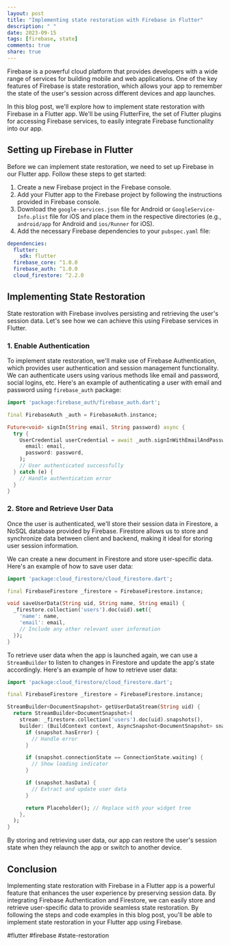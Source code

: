```yaml
---
layout: post
title: "Implementing state restoration with Firebase in Flutter"
description: " "
date: 2023-09-15
tags: [firebase, state]
comments: true
share: true
---
```


Firebase is a powerful cloud platform that provides developers with a wide range of services for building mobile and web applications. One of the key features of Firebase is state restoration, which allows your app to remember the state of the user's session across different devices and app launches.

In this blog post, we'll explore how to implement state restoration with Firebase in a Flutter app. We'll be using FlutterFire, the set of Flutter plugins for accessing Firebase services, to easily integrate Firebase functionality into our app.

## Setting up Firebase in Flutter

Before we can implement state restoration, we need to set up Firebase in our Flutter app. Follow these steps to get started:

1. Create a new Firebase project in the Firebase console.
2. Add your Flutter app to the Firebase project by following the instructions provided in Firebase console.
3. Download the `google-services.json` file for Android or `GoogleService-Info.plist` file for iOS and place them in the respective directories (e.g., `android/app` for Android and `ios/Runner` for iOS).
4. Add the necessary Firebase dependencies to your `pubspec.yaml` file:

```yaml
dependencies:
  flutter:
    sdk: flutter
  firebase_core: ^1.0.0
  firebase_auth: ^1.0.0
  cloud_firestore: ^2.2.0
```

## Implementing State Restoration

State restoration with Firebase involves persisting and retrieving the user's session data. Let's see how we can achieve this using Firebase services in Flutter.

### 1. Enable Authentication

To implement state restoration, we'll make use of Firebase Authentication, which provides user authentication and session management functionality. We can authenticate users using various methods like email and password, social logins, etc. Here's an example of authenticating a user with email and password using `firebase_auth` package:

```dart
import 'package:firebase_auth/firebase_auth.dart';

final FirebaseAuth _auth = FirebaseAuth.instance;

Future<void> signIn(String email, String password) async {
  try {
    UserCredential userCredential = await _auth.signInWithEmailAndPassword(
      email: email,
      password: password,
    );
    // User authenticated successfully
  } catch (e) {
    // Handle authentication error
  }
}
```

### 2. Store and Retrieve User Data

Once the user is authenticated, we'll store their session data in Firestore, a NoSQL database provided by Firebase. Firestore allows us to store and synchronize data between client and backend, making it ideal for storing user session information.

We can create a new document in Firestore and store user-specific data. Here's an example of how to save user data:

```dart
import 'package:cloud_firestore/cloud_firestore.dart';

final FirebaseFirestore _firestore = FirebaseFirestore.instance;

void saveUserData(String uid, String name, String email) {
  _firestore.collection('users').doc(uid).set({
    'name': name,
    'email': email,
    // Include any other relevant user information
  });
}
```

To retrieve user data when the app is launched again, we can use a `StreamBuilder` to listen to changes in Firestore and update the app's state accordingly. Here's an example of how to retrieve user data:

```dart
import 'package:cloud_firestore/cloud_firestore.dart';

final FirebaseFirestore _firestore = FirebaseFirestore.instance;

StreamBuilder<DocumentSnapshot> getUserDataStream(String uid) {
  return StreamBuilder<DocumentSnapshot>(
    stream: _firestore.collection('users').doc(uid).snapshots(),
    builder: (BuildContext context, AsyncSnapshot<DocumentSnapshot> snapshot) {
      if (snapshot.hasError) {
        // Handle error
      }

      if (snapshot.connectionState == ConnectionState.waiting) {
        // Show loading indicator
      }

      if (snapshot.hasData) {
        // Extract and update user data
      }

      return Placeholder(); // Replace with your widget tree
    },
  );
}
```

By storing and retrieving user data, our app can restore the user's session state when they relaunch the app or switch to another device.

## Conclusion

Implementing state restoration with Firebase in a Flutter app is a powerful feature that enhances the user experience by preserving session data. By integrating Firebase Authentication and Firestore, we can easily store and retrieve user-specific data to provide seamless state restoration. By following the steps and code examples in this blog post, you'll be able to implement state restoration in your Flutter app using Firebase. 

#flutter #firebase #state-restoration